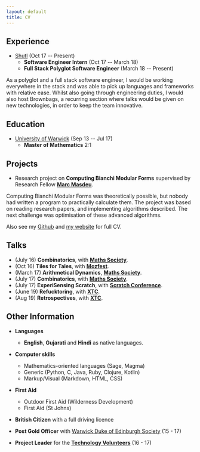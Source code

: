 ```yaml
---
layout: default
title: CV
---
```


Experience
----------

- [Shutl][_shutl] (Oct 17 -- Present)
  - **Software Engineer Intern** (Oct 17 -- March 18)
  - **Full Stack Polyglot Software Engineer** (March 18 -- Present)

As a polyglot and a full stack software engineer, I would be working everywhere in the stack and was able to pick up languages and frameworks with relative ease.
Whilst also going through engineering duties, I would also host Brownbags, a recurring section where talks would be given on new technologies, in order to keep the team innovative.

Education
---------

- [University of Warwick][_wwk] (Sep 13 -- Jul 17)
  - **Master of Mathematics** 2:1

Projects
--------

* Research project on **Computing Bianchi Modular Forms** supervised by Research Fellow [**Marc Masdeu**][_mm].

Computing Bianchi Modular Forms was theoretically possible, but nobody had written a program to practically calculate them. The project was based on reading research papers, and implementing algorithms described. The next challenge was optimisation of these advanced algorithms.

Also see my [Github][_gh] and [my website][_ghp] for full CV.

Talks
-----------------

 - (July 16) **Combinatorics**, with [**Maths Society**][_wms].
 - (Oct 16) **Tiles for Tales**, with [**Mozfest**][_moz].
 - (March 17) **Arithmetical Dynamics**, [**Maths Society**][_wms].
 - (July 17) **Combinatorics**, with [**Maths Society**][_wms].
 - (July 17) **ExperiSensing Scratch**, with [**Scratch Conference**][_sc].
 - (June 19) **Refucktoring**, with [**XTC**][_xtc].
 - (Aug 19) **Retrospectives**, with [**XTC**][_xtc].

Other Information
-----------------

* **Languages**
	* **English**, **Gujarati** and **Hindi** as native languages.

* **Computer skills**
	* Mathematics-oriented languages (Sage, Magma)
	* Generic (Python, C, Java, Ruby, Clojure, Kotlin)
	* Markup/Visual (Markdown, HTML, CSS)

* **First Aid**
	* Outdoor First Aid (Wilderness Development)
	* First Aid (St Johns)

* **British Citizen** with a full driving licence

* **Post Gold Officer** with [Warwick Duke of Edinburgh Society][_wdofe] (15 - 17)
* **Project Leader** for the [**Technology Volunteers**][_tv] (16 - 17)

<!--- All the links -->
[_wwk]: http://www2.warwick.ac.uk/fac/sci/maths "Warwick Maths Institute"
[_stp]: http://www.st-pauls.leicester.sch.uk/ "St Pauls Leicester"
[_lgs]: http://www.leicestergrammar.org.uk/ "Leicester Grammar"
[_mm]: http://mat.uab.cat/~masdeu "Marc Masdeu"
[_wms]: http://warwickmaths.org/ "Warwick Maths Society"
[_tv]: http://www2.warwick.ac.uk/about/community/volunteers/volunteering/techvols/ "Technology Volunteers"
[_gh]: https://github.com/mdave16 "mdave16"
[_ghp]: https://mdave16.github.io/ "My website"
[_moz]: https://www.mozillafestival.org/ "Mozfest"
[_sc]: https://scratch.mit.edu/conference/ "Scratch Conf"
[_xtc]: http://www.extremetuesday.com/ "Extreme Tuesday Club"
[_shutl]: https://shutl.com "Shutl"
[_wdofe]: https://warwick.ac.uk/sunion/dofesoc/ "Warwick Duke Of Edinburgh Society"
